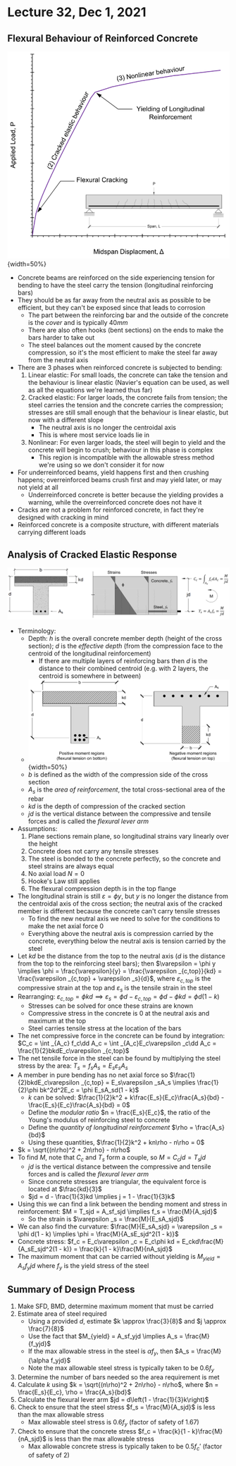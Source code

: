 # Lecture 32, Dec 1, 2021

## Flexural Behaviour of Reinforced Concrete

![Load-displacement plot of a reinforced concrete beam subject to bending](imgs/reinforced_concrete_bending.png){width=50%}

* Concrete beams are reinforced on the side experiencing tension for bending to have the steel carry the tension (longitudinal reinforcing bars)
* They should be as far away from the neutral axis as possible to be efficient, but they can't be exposed since that leads to corrosion
	* The part between the reinforcing bar and the outside of the concrete is the *cover* and is typically $40\si{mm}$
	* There are also often hooks (bent sections) on the ends to make the bars harder to take out
	* The steel balances out the moment caused by the concrete compression, so it's the most efficient to make the steel far away from the neutral axis
* There are 3 phases when reinforced concrete is subjected to bending:
	1. Linear elastic: For small loads, the concrete can take the tension and the behaviour is linear elastic (Navier's equation can be used, as well as all the equations we're learned thus far)
	2. Cracked elastic: For larger loads, the concrete fails from tension; the steel carries the tension and the concrete carries the compression; stresses are still small enough that the behaviour is linear elastic, but now with a different slope
		* The neutral axis is no longer the centroidal axis
		* This is where most service loads lie in
	3. Nonlinear: For even larger loads, the steel will begin to yield and the concrete will begin to crush; behaviour in this phase is complex
		* This region is incompatible with the allowable stress method we're using so we don't consider it for now
* For underreinforced beams, yield happens first and then crushing happens; overreinforced beams crush first and may yield later, or may not yield at all
	* Underreinforced concrete is better because the yielding provides a warning, while the overreinforced concrete does not have it
* Cracks are not a problem for reinforced concrete, in fact they're designed with cracking in mind
* Reinforced concrete is a composite structure, with different materials carrying different loads

## Analysis of Cracked Elastic Response

![Cracked reinforced concrete beam subjected to bending moment](imgs/cracked_elastic.png)

* Terminology:
	* Depth: $h$ is the overall concrete member depth (height of the cross section); $d$ is the *effective depth* (from the compression face to the centroid of the longitudinal reinforcement)
		* If there are multiple layers of reinforcing bars then $d$ is the distance to their combined centroid (e.g. with 2 layers, the centroid is somewhere in between)
	* ![Definition of $b$](imgs/concrete_b.png){width=50%}
	* $b$ is defined as the width of the compression side of the cross section
	* $A_s$ is the *area of reinforcement*, the total cross-sectional area of the rebar
	* $kd$ is the depth of compression of the cracked section
	* $jd$ is the vertical distance between the compressive and tensile forces and is called the *flexural lever arm*
* Assumptions:
	1. Plane sections remain plane, so longitudinal strains vary linearly over the height
	2. Concrete does not carry any tensile stresses
	3. The steel is bonded to the concrete perfectly, so the concrete and steel strains are always equal
	4. No axial load $N = 0$
	5. Hooke's Law still applies
	6. The flexural compression depth is in the top flange
* The longitudinal strain is still $\varepsilon = \phi y$, but $y$ is no longer the distance from the centroidal axis of the cross section; the neutral axis of the cracked member is different because the concrete can't carry tensile stresses
	* To find the new neutral axis we need to solve for the conditions to make the net axial force 0
	* Everything above the neutral axis is compression carried by the concrete, everything below the neutral axis is tension carried by the steel
* Let $kd$ be the distance from the top to the neutral axis ($d$ is the distance from the top to the reinforcing steel bars); then $\varepsilon = \phi y \implies \phi = \frac{\varepsilon}{y} = \frac{\varepsilon _{c,top}}{kd} = \frac{\varepsilon _{c,top} + \varepsilon _s}{d}$, where $\varepsilon _{c,top}$ is the compressive strain at the top and $\varepsilon _s$ is the tensile strain in the steel
* Rearranging: $\varepsilon _{c,top} = \phi kd \implies \varepsilon _s = \phi d - \varepsilon _{c,top} = \phi d - \phi kd = \phi d(1 - k)$
	* Stresses can be solved for once these strains are known
	* Compressive stress in the concrete is 0 at the neutral axis and maximum at the top
	* Steel carries tensile stress at the location of the bars
* The net compressive force in the concrete can be found by integration: $C_c = \int _{A_c} f_c\dd A_c = \int _{A_c}E_c\varepsilon _c\dd A_c = \frac{1}{2}bkdE_c\varepsilon _{c,top}$
* The net tensile force in the steel can be found by multiplying the steel stress by the area: $T_s = f_sA_s = E_s\varepsilon _sA_s$
* A member in pure bending has no net axial force so $\frac{1}{2}bkdE_c\varepsilon _{c,top} = E_s\varepsilon _sA_s \implies \frac{1}{2}\phi bk^2d^2E_c = \phi E_sA_sd(1 - k)$
	* $k$ can be solved: $\frac{1}{2}k^2 + k\frac{E_s}{E_c}\frac{A_s}{bd} - \frac{E_s}{E_c}\frac{A_s}{bd} = 0$
	* Define the *modular ratio* $n = \frac{E_s}{E_c}$, the ratio of the Young's modulus of reinforcing steel to concrete
	* Define the *quantity of longitudinal reinforcement* $\rho = \frac{A_s}{bd}$
	* Using these quantities, $\frac{1}{2}k^2 + kn\rho - n\rho = 0$
* $k = \sqrt{(n\rho)^2 + 2n\rho} - n\rho$
* To find $M$, note that $C_c$ and $T_s$ form a couple, so $M = C_cjd = T_sjd$
	* $jd$ is the vertical distance between the compressive and tensile forces and is called the *flexural lever arm*
	* Since concrete stresses are triangular, the equivalent force is located at $\frac{kd}{3}$
	* $jd = d - \frac{1}{3}kd \implies j = 1 - \frac{1}{3}k$
* Using this we can find a link between the bending moment and stress in reinforcement: $M = T_sjd = A_sf_sjd \implies f_s = \frac{M}{A_sjd}$
	* So the strain is $\varepsilon _s = \frac{M}{E_sA_sjd}$
* We can also find the curvature: $\frac{M}{E_sA_sjd} = \varepsilon _s = \phi d(1 - k) \implies \phi = \frac{M}{A_sE_sjd^2(1 - k)}$
* Concrete stress: $f_c = E_c\varepsilon _c = E_c\phi kd = E_ckd\frac{M}{A_sE_sjd^2(1 - k)} = \frac{k}{1 - k}\frac{M}{nA_sjd}$
* The maximum moment that can be carried without yielding is $M_{yield} = A_sf_yjd$ where $f_y$ is the yield stress of the steel

## Summary of Design Process

1. Make SFD, BMD, determine maximum moment that must be carried
2. Estimate area of steel required
	* Using a provided $d$, estimate $k \approx \frac{3}{8}$ and $j \approx \frac{7}{8}$
	* Use the fact that $M_{yield} = A_sf_yjd \implies A_s = \frac{M}{f_yjd}$
	* If the max allowable stress in the steel is $\alpha f_y$, then $A_s = \frac{M}{\alpha f_yjd}$
	* Note the max allowable steel stress is typically taken to be $0.6f_y$
3. Determine the number of bars needed so the area requirement is met
4. Calculate $k$ using $k = \sqrt{(n\rho)^2 + 2n\rho} - n\rho$, where $n = \frac{E_s}{E_c}, \rho = \frac{A_s}{bd}$
5. Calculate the flexural lever arm $jd = d\left(1 - \frac{1}{3}k\right)$
6. Check to ensure that the steel stress $f_s = \frac{M}{A_sjd}$ is less than the max allowable stress
	* Max allowable steel stress is $0.6f_y$ (factor of safety of 1.67)
7. Check to ensure that the concrete stress $f_c = \frac{k}{1 - k}\frac{M}{nA_sjd}$ is less than the max allowable stress
	* Max allowable concrete stress is typically taken to be $0.5f_c'$ (factor of safety of 2)

